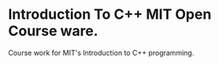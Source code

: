 # Introduction To C++ MIT Open Course ware.

Course work for MIT's Introduction to C++ programming.
